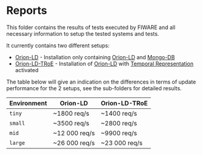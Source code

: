 # Reports

This folder contains the results of tests executed by FIWARE and all necessary information to setup the tested systems and tests.

It currently contains two different setups:

* [Orion-LD](orion-ld) - Installation only containing [Orion-LD](https://github.com/FIWARE/context.Orion-LD) and [Mongo-DB](https://www.mongodb.com/)
* [Orion-LD-TRoE](orion-ld-troe) - Installation of [Orion-LD](https://github.com/FIWARE/context.Orion-LD) with [Temporal Representation](https://github.com/FIWARE/context.Orion-LD/blob/develop/doc/manuals-ld/troe.md) activated

The table below will give an indication on the differences in terms of update performance for the 2 setups, see the sub-folders for detailed results.

|  Environment | Orion-LD | Orion-LD-TRoE |
| ----------------- | ---------------------- | ------------------------ |
| ```tiny``` |  ~1800 req/s | ~1400 req/s |
| ```small``` |  ~3500 req/s | ~2800 req/s |
| ```mid``` |  ~12 000 req/s | ~9900 req/s |
| ```large``` |  ~26 000 req/s | ~23 000 req/s |

